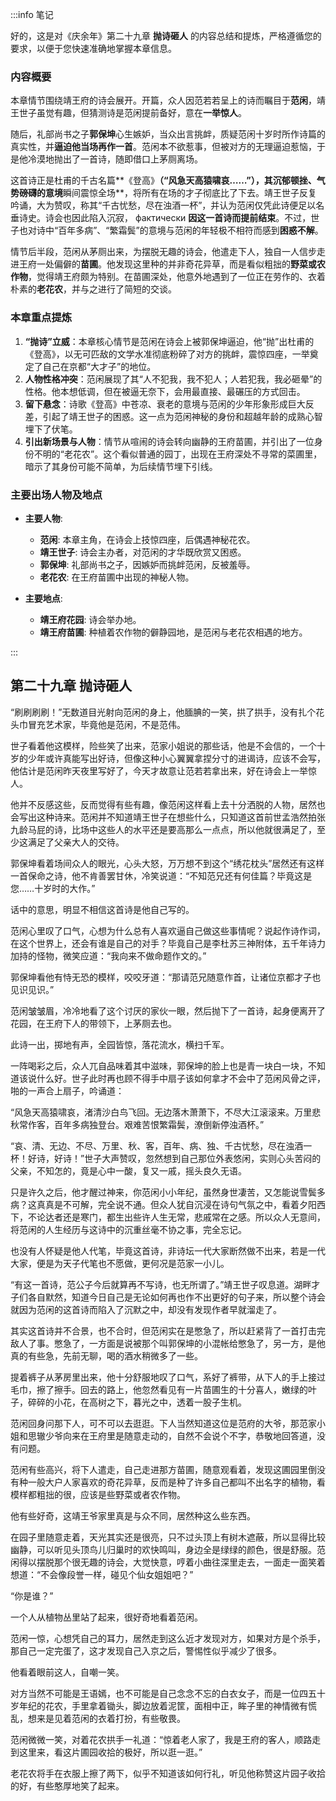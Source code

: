 :::info 笔记

好的，这是对《庆余年》第二十九章 **抛诗砸人** 的内容总结和提炼，严格遵循您的要求，以便于您快速准确地掌握本章信息。

### 内容概要

本章情节围绕靖王府的诗会展开。开篇，众人因范若若呈上的诗而瞩目于**范闲**，靖王世子虽觉有趣，但猜测诗是范闲提前备好，意在**一举惊人**。

随后，礼部尚书之子**郭保坤**心生嫉妒，当众出言挑衅，质疑范闲十岁时所作诗篇的真实性，并**逼迫他当场再作一首**。范闲本不欲惹事，但被对方的无理逼迫惹恼，于是他冷漠地抛出了一首诗，随即借口上茅厕离场。

这首诗正是杜甫的千古名篇**《登高》**（“风急天高猿啸哀……”），其沉郁顿挫、气势磅礴的意境**瞬间震惊全场**，将所有在场的才子彻底比了下去。靖王世子反复吟诵，大为赞叹，称其“千古忧愁，尽在浊酒一杯”，并认为范闲仅凭此诗便足以名垂诗史。诗会也因此陷入沉寂， фактически **因这一首诗而提前结束**。不过，世子也对诗中“百年多病”、“繁霜鬓”的意境与范闲的年轻极不相符而感到**困惑不解**。

情节后半段，范闲从茅厕出来，为摆脱无趣的诗会，他遣走下人，独自一人信步走进王府一处偏僻的**苗圃**。他发现这里种的并非奇花异草，而是看似粗拙的**野菜或农作物**，觉得靖王府颇为特别。在苗圃深处，他意外地遇到了一位正在劳作的、衣着朴素的**老花农**，并与之进行了简短的交谈。

### 本章重点提炼

1.  **“抛诗”立威**：本章核心情节是范闲在诗会上被郭保坤逼迫，他“抛”出杜甫的《登高》，以无可匹敌的文学水准彻底粉碎了对方的挑衅，震惊四座，一举奠定了自己在京都“大才子”的地位。
2.  **人物性格冲突**：范闲展现了其“人不犯我，我不犯人；人若犯我，我必砸晕”的性格。他本想低调，但在被逼无奈下，会用最直接、最碾压的方式回击。
3.  **留下悬念**：诗歌《登高》中苍凉、衰老的意境与范闲的少年形象形成巨大反差，引起了靖王世子的困惑。这一点为范闲神秘的身份和超越年龄的成熟心智埋下了伏笔。
4.  **引出新场景与人物**：情节从喧闹的诗会转向幽静的王府苗圃，并引出了一位身份不明的“老花农”。这个看似普通的园丁，出现在王府深处不寻常的菜圃里，暗示了其身份可能不简单，为后续情节埋下引线。

### 主要出场人物及地点

*   **主要人物**:
    *   **范闲**: 本章主角，在诗会上技惊四座，后偶遇神秘花农。
    *   **靖王世子**: 诗会主办者，对范闲的才华既欣赏又困惑。
    *   **郭保坤**: 礼部尚书之子，因嫉妒而挑衅范闲，反被羞辱。
    *   **老花农**: 在王府苗圃中出现的神秘人物。

*   **主要地点**:
    *   **靖王府花园**: 诗会举办地。
    *   **靖王府苗圃**: 种植着农作物的僻静园地，是范闲与老花农相遇的地方。

:::

## 第二十九章 **抛诗砸人**

“刷刷刷刷！”无数道目光射向范闲的身上，他腼腆的一笑，拱了拱手，没有扎个花头巾冒充艺术家，毕竟他是范闲，不是范伟。

世子看着他这模样，险些笑了出来，范家小姐说的那些话，他是不会信的，一个十岁的少年或许真能写出好诗，但像这种小心翼翼拿捏分寸的进谒诗，应该不会写，他估计是范闲昨天夜里写好了，今天才故意让范若若拿出来，好在诗会上一举惊人。

他并不反感这些，反而觉得有些有趣，像范闲这样看上去十分洒脱的人物，居然也会写出这种诗来。范闲并不知道靖王世子在想些什么，只知道这首前世孟浩然拍张九龄马屁的诗，比场中这些人的水平还是要高那么一点点，所以他就很满足了，至少这满足了父亲大人的交待。

郭保坤看着场间众人的眼光，心头大怒，万万想不到这个“绣花枕头”居然还有这样一首保命之诗，他不肯善罢甘休，冷笑说道：“不知范兄还有何佳篇？毕竟这是您……十岁时的大作。”

话中的意思，明显不相信这首诗是他自己写的。

范闲心里叹了口气，心想为什么总有人喜欢逼自己做这些事情呢？说起作诗作词，在这个世界上，还会有谁是自己的对手？毕竟自己是李杜苏三神附体，五千年诗力加持的怪物，微笑应道：“我向来不做命题作文的。”

郭保坤看他有恃无恐的模样，咬咬牙道：“那请范兄随意作首，让诸位京都才子也见识见识。”

范闲皱皱眉，冷冷地看了这个讨厌的家伙一眼，然后抛下了一首诗，起身便离开了花园，在王府下人的带领下，上茅厕去也。

此诗一出，掷地有声，全园皆惊，落花流水，横扫千军。

一阵喝彩之后，众人兀自品味着其中滋味，郭保坤的脸上也是青一块白一块，不知道该说什么好。世子此时再也顾不得手中扇子该如何拿才不会中了范闲风骨之评，啪的一声合上扇子，吟诵道：

“风急天高猿啸哀，渚清沙白鸟飞回。无边落木萧萧下，不尽大江滚滚来。万里悲秋常作客，百年多病独登台。艰难苦恨繁霜鬓，潦倒新停浊酒杯。”

“哀、清、无边、不尽、万里、秋、客，百年、病、独、千古忧愁，尽在浊酒一杯！好诗，好诗！”世子大声赞叹，忽然想到自己那位外表悠闲，实则心头苦闷的父亲，不知怎的，竟是心中一酸，复又一戚，摇头良久无语。

只是许久之后，他才醒过神来，你范闲小小年纪，虽然身世凄苦，又怎能说雪鬓多病？这真真是不可解，完全说不通。但众人犹自沉浸在诗句气氛之中，看着夕阳西下，不论达者还是寒门，都生出些许人生无常，悲戚常在之感。所以众人无意间，将范闲的人生经历与这诗中的沉重丝毫不协之事，完全忘记。

也没有人怀疑是他人代笔，毕竟这首诗，非诗坛一代大家断然做不出来，若是一代大家，便是为天子代笔也不愿做，更何况是范家一小儿。

“有这一首诗，范公子今后就算再不写诗，也无所谓了。”靖王世子叹息道。湖畔才子们各自默然，知道今日自己是无论如何再也作不出更好的句子来，所以整个诗会就因为范闲的这首诗而陷入了沉默之中，却没有发现作者早就溜走了。

其实这首诗并不合景，也不合时，但范闲实在是憋急了，所以赶紧背了一首打击完敌人了事。憋急了，一方面是说被那个叫郭保坤的小混帐给憋急了，另一方，是他真的有些急，先前无聊，喝的酒水稍微多了一些。

提着裤子从茅房里出来，他十分舒服地叹了口气，系好了裤带，从下人的手上接过毛巾，擦了擦手。回去的路上，他忽然看见有一片苗圃生的十分喜人，嫩绿的叶子，碎碎的小花，在高树之下，暮光之中，透着一股子生机。

范闲回身问那下人，可不可以去逛逛。下人当然知道这位是范府的大爷，那范家小姐和思辙少爷向来在王府里是随意走动的，自然不会说个不字，恭敬地回答道，没有问题。

范闲有些高兴，将下人遣走，自己走进那方苗圃，随意观看着，发现这圃园里倒没有种一般大户人家喜欢的奇花异草，反而是种了许多自己都叫不出名字的植物，看模样都粗拙的很，应该是些野菜或者农作物。

他有些好奇，这靖王爷家里真是与众不同，居然种这么些东西。

在园子里随意走着，天光其实还是很亮，只不过头顶上有树木遮蔽，所以显得比较幽静，可以听见头顶鸟儿归巢时的欢快鸣叫，身边全是绿绿的颜色，很是舒服。范闲得以摆脱那个很无趣的诗会，大觉快意，哼着小曲往深里走去，一面走一面笑着想道：“不会像段誉一样，碰见个仙女姐姐吧？”

“你是谁？”

一个人从植物丛里站了起来，很好奇地看着范闲。

范闲一惊，心想凭自己的耳力，居然走到这么近才发现对方，如果对方是个杀手，那自己一定完蛋了，这才发现自己入京之后，警惕性似乎减少了很多。

他看着眼前这人，自嘲一笑。

对方当然不可能是王语嫣，也不可能是自己念念不忘的白衣女子，而是一位四五十岁年纪的花农，手里拿着锄头，脚边放着泥筐，面相中正，眸子里的神情微有慌乱，想来是见着范闲的衣着打扮，有些敬畏。

范闲微微一笑，对着花农拱手一礼道：“惊着老人家了，我是王府的客人，顺路走到这里来，看这片圃园收拾的极好，所以逛一逛。”

老花农将手在衣服上擦了两下，似乎不知道该如何行礼，听见他称赞这片园子收拾的好，有些憨厚地笑了起来。


